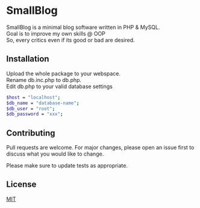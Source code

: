 # SmallBlog

SmallBlog is a minimal blog software written in PHP & MySQL. </br>
Goal is to improve my own skills @ OOP</br>
So, every critics even if its good or bad are desired.

## Installation

Upload the whole package to your webspace.</br>
Rename db.inc.php to db.php.</br>
Edit db.php to your valid database settings
```bash
$host = "localhost";
$db_name = "database-name";
$db_user = "root";
$db_password = "xxx";

```


## Contributing
Pull requests are welcome. For major changes, please open an issue first to discuss what you would like to change.

Please make sure to update tests as appropriate.

## License
[MIT](https://choosealicense.com/licenses/mit/)